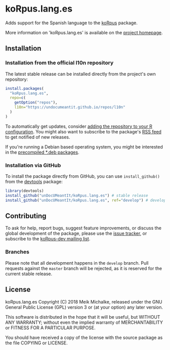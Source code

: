 # koRpus.lang.es

Adds support for the Spanish language to the [koRpus](https://reaktanz.de/?c=hacking&s=koRpus) package.

More information on 'koRpus.lang.es' is available on the [project homepage](https://reaktanz.de/?c=hacking&s=koRpus).

## Installation

### Installation from the official l10n repository

The latest stable release can be installed directly from the project's own repository:

```r
install.packages(
  "koRpus.lang.es",
  repo=c(
    getOption("repos"),
    l10n="https://undocumeantit.github.io/repos/l10n"
  )
)
```

To automatically get updates, consider [adding the repository to your R configuration](https://undocumeantit.github.io/repos).  You might also
want to subscribe to the package's [RSS feed](https://undocumeantit.github.io/repos/l10n/pckg/koRpus.lang.es/RSS.xml) to get notified of new releases.

If you're running a Debian based operating system, you might be interested in the
[precompiled *.deb packages](https://undocumeantit.github.io/repos/l10n/pckg/koRpus.lang.es/deb_repo.html).

### Installation via GitHub

To install the package directly from GitHub, you can use `install_github()` from the [devtools](https://github.com/hadley/devtools) package:

```r
library(devtools)
install_github("unDocUMeantIt/koRpus.lang.es") # stable release
install_github("unDocUMeantIt/koRpus.lang.es", ref="develop") # development release
```

## Contributing

To ask for help, report bugs, suggest feature improvements, or discuss the global
development of the package, please use the [issue tracker](https://github.com/unDocUMeantIt/koRpus.lang.es/issues),
or subscribe to the [koRpus-dev mailing list](http://korpusml.reaktanz.de).

### Branches

Please note that all development happens in the `develop` branch. Pull requests against the `master`
branch will be rejected, as it is reserved for the current stable release.

## License

koRpus.lang.es Copyright (C) 2018 Meik Michalke, released under the
GNU General Public License (GPL) version 3 or (at your option) any later version.

This software is distributed in the hope that it will be useful, but
WITHOUT ANY WARRANTY; without even the implied warranty of MERCHANTABILITY
or FITNESS FOR A PARTICULAR PURPOSE.

You should have received a copy of the license with the
source package as the file COPYING or LICENSE.
